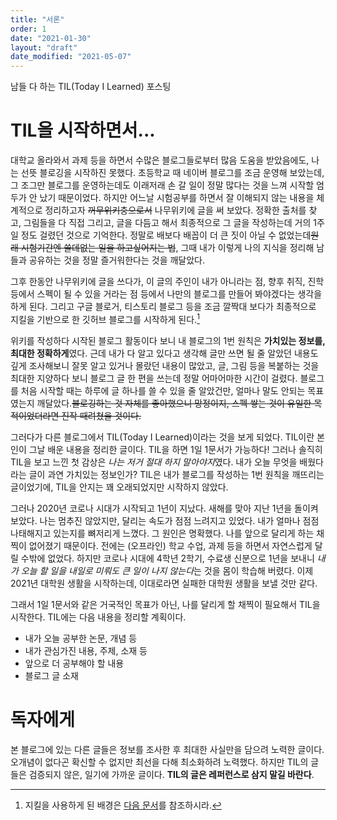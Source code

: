 ```yaml
---
title: "서론"
order: 1
date: "2021-01-30"
layout: "draft"
date_modified: "2021-05-07"
---
```


남들 다 하는 TIL(Today I Learned) 포스팅

# TIL을 시작하면서...

대학교 올라와서 과제 등을 하면서 수많은 블로그들로부터 많음 도움을 받았음에도, 나는 선뜻 블로깅을 시작하진 못했다. 초등학교 때 네이버 블로그를 조금 운영해 보았는데, 그 조그만 블로그를 운영하는데도 이래저래 손 갈 일이 정말 많다는 것을 느껴 시작할 엄두가 안 났기 때문이었다. 하지만 어느날 시험공부를 하면서 잘 이해되지 않는 내용을 체계적으로 정리하고자 ~~꺼무위키충으로서~~ 나무위키에 글을 써 보았다. 정확한 출처를 찾고, 그림들을 다 직접 그리고, 글을 다듬고 해서 최종적으로 그 글을 작성하는데 거의 1주일 정도 걸렸던 것으로 기억한다. 정말로 배보다 배꼽이 더 큰 짓이 아닐 수 없었는데~~원래 시험기간엔 쓸데없는 일을 하고싶어지는 법~~, 그때 내가 이렇게 나의 지식을 정리해 남들과 공유하는 것을 정말 즐거워한다는 것을 깨달았다.

그후 한동안 나무위키에 글을 쓰다가, 이 글의 주인이 내가 아니라는 점, 향후 취직, 진학 등에서 스펙이 될 수 있을 거라는 점 등에서 나만의 블로그를 만들어 봐야겠다는 생각을 하게 된다. 그리고 구글 블로거, 티스토리 블로그 등을 조금 깔짝대 보다가 최종적으로 지킬을 기반으로 한 깃허브 블로그를 시작하게 된다.[^1]

[^1]: 지킬을 사용하게 된 배경은 [다음 문서](jekyll/01-introduction)를 참조하시라.

위키를 작성하다 시작된 블로그 활동이다 보니 내 블로그의 1번 원칙은 **가치있는 정보를, 최대한 정확하게**였다. 근데 내가 다 알고 있다고 생각해 글만 쓰면 될 줄 알았던 내용도 깊게 조사해보니 잘못 알고 있거나 몰랐던 내용이 많았고, 글, 그림 등을 복붙하는 것을 최대한 지양하다 보니 블로그 글 한 편을 쓰는데 정말 어마어마한 시간이 걸렸다. 블로그를 처음 시작할 때는 하루에 글 하나를 쓸 수 있을 줄 알았건만, 얼마나 말도 안되는 목표였는지 깨달았다.~~블로깅하는 것 자체를 좋아했으니 망정이지, 스펙 쌓는 것이 유일한 목적이었더라면 진작 때려쳤을 것이다.~~

그러다가 다른 블로그에서 TIL(Today I Learned)이라는 것을 보게 되었다. TIL이란 본인이 그날 배운 내용을 정리한 글이다. TIL을 하면 1일 1문서가 가능하다! 그러나 솔직히 TIL을 보고 느낀 첫 감상은 *나는 저거 절대 하지 말아야지*였다. 내가 오늘 무엇을 배웠다라는 글이 과연 가치있는 정보인가? TIL은 내가 블로그를 작성하는 1번 원칙을 깨뜨리는 글이었기에, TIL을 안지는 꽤 오래되었지만 시작하지 않았다.

그러나 2020년 코로나 시대가 시작되고 1년이 지났다. 새해를 맞아 지난 1년을 돌이켜보았다. 나는 멈추진 않았지만, 달리는 속도가 점점 느려지고 있었다. 내가 얼마나 점점 나태해지고 있는지를 뼈저리게 느꼈다. 그 원인은 명확했다. 나를 앞으로 달리게 하는 채찍이 없어졌기 때문이다. 전에는 (오프라인) 학교 수업, 과제 등을 하면서 자연스럽게 달릴 수밖에 없었다. 하지만 코로나 시대에 4학년 2학기, 수료생 신분으로 1년을 보내니 *내가 오늘 할 일을 내일로 미뤄도 큰 일이 나지 않는다*는 것을 몸이 학습해 버렸다. 이제 2021년 대학원 생활을 시작하는데, 이대로라면 실패한 대학원 생활을 보낼 것만 같다.

그래서 1일 1문서와 같은 거국적인 목표가 아닌, 나를 달리게 할 채찍이 필요해서 TIL을 시작한다. TIL에는 다음 내용을 정리할 계획이다.

- 내가 오늘 공부한 논문, 개념 등
- 내가 관심가진 내용, 주제, 소재 등
- 앞으로 더 공부해야 할 내용
- 블로그 글 소재

# 독자에게

본 블로그에 있는 다른 글들은 정보를 조사한 후 최대한 사실만을 담으려 노력한 글이다. 오개념이 없다곤 확신할 수 없지만 최선을 다해 최소화하려 노력했다. 하지만 TIL의 글들은 검증되지 않은, 일기에 가까운 글이다. **TIL의 글은 레퍼런스로 삼지 말길 바란다**.